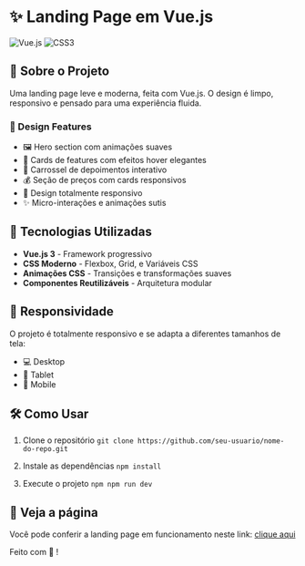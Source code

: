 # ✨ Landing Page em Vue.js

![Vue.js](https://img.shields.io/badge/Vue.js-4FC08D?style=for-the-badge&logo=vue.js&logoColor=white)
![CSS3](https://img.shields.io/badge/CSS3-1572B6?style=for-the-badge&logo=css3&logoColor=white)

## 🌟 Sobre o Projeto

Uma landing page leve e moderna, feita com Vue.js. O design é limpo, responsivo e pensado para uma experiência fluida.

### 🎨 Design Features
- 🖼️ Hero section com animações suaves
- 💫 Cards de features com efeitos hover elegantes
- 👥 Carrossel de depoimentos interativo
- 💰 Seção de preços com cards responsivos
- 📱 Design totalmente responsivo
- ✨ Micro-interações e animações sutis

## 🚀 Tecnologias Utilizadas

- **Vue.js 3** - Framework progressivo
- **CSS Moderno** - Flexbox, Grid, e Variáveis CSS
- **Animações CSS** - Transições e transformações suaves
- **Componentes Reutilizáveis** - Arquitetura modular

## 📱 Responsividade

O projeto é totalmente responsivo e se adapta a diferentes tamanhos de tela:
- 💻 Desktop
- 💪 Tablet
- 📱 Mobile
  


## 🛠️ Como Usar

1. Clone o repositório `git clone https://github.com/seu-usuario/nome-do-repo.git`

2. Instale as dependências `npm install`

3. Execute o projeto `npm npm run dev`

##  🔗 Veja a página
Você pode conferir a landing page em funcionamento neste link:
[clique aqui](https://clever-starburst-2a2467.netlify.app/#)




Feito com 💜 !

